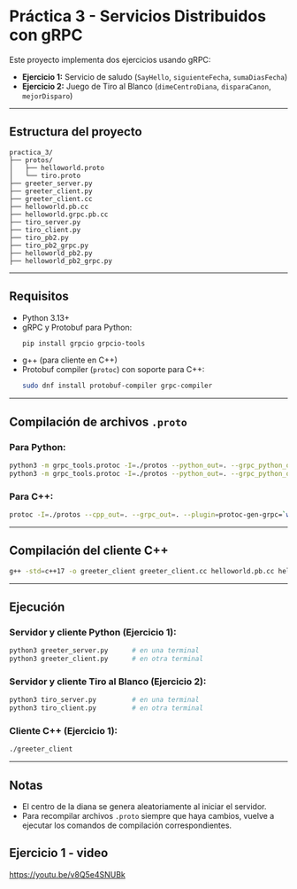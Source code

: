 # Práctica 3 - Servicios Distribuidos con gRPC

Este proyecto implementa dos ejercicios usando gRPC:
- **Ejercicio 1:** Servicio de saludo (`SayHello`, `siguienteFecha`, `sumaDiasFecha`)
- **Ejercicio 2:** Juego de Tiro al Blanco (`dimeCentroDiana`, `disparaCanon`, `mejorDisparo`)

---

## Estructura del proyecto

```
practica_3/
├── protos/
│   ├── helloworld.proto
│   └── tiro.proto
├── greeter_server.py
├── greeter_client.py
├── greeter_client.cc
├── helloworld.pb.cc
├── helloworld.grpc.pb.cc
├── tiro_server.py
├── tiro_client.py
├── tiro_pb2.py
├── tiro_pb2_grpc.py
├── helloworld_pb2.py
├── helloworld_pb2_grpc.py
```

---

## Requisitos

- Python 3.13+
- gRPC y Protobuf para Python:
  ```bash
  pip install grpcio grpcio-tools
  ```
- g++ (para cliente en C++)
- Protobuf compiler (`protoc`) con soporte para C++:
  ```bash
  sudo dnf install protobuf-compiler grpc-compiler
  ```

---

## Compilación de archivos `.proto`

### Para Python:

```bash
python3 -m grpc_tools.protoc -I=./protos --python_out=. --grpc_python_out=. ./protos/helloworld.proto
python3 -m grpc_tools.protoc -I=./protos --python_out=. --grpc_python_out=. ./protos/tiro.proto
```

### Para C++:

```bash
protoc -I=./protos --cpp_out=. --grpc_out=. --plugin=protoc-gen-grpc=`which grpc_cpp_plugin` ./protos/helloworld.proto
```

---

## Compilación del cliente C++

```bash
g++ -std=c++17 -o greeter_client greeter_client.cc helloworld.pb.cc helloworld.grpc.pb.cc `pkg-config --cflags --libs protobuf grpc++`
```

---

## Ejecución

### Servidor y cliente Python (Ejercicio 1):

```bash
python3 greeter_server.py      # en una terminal
python3 greeter_client.py      # en otra terminal
```

### Servidor y cliente Tiro al Blanco (Ejercicio 2):

```bash
python3 tiro_server.py         # en una terminal
python3 tiro_client.py         # en otra terminal
```

### Cliente C++ (Ejercicio 1):

```bash
./greeter_client
```

---

## Notas

- El centro de la diana se genera aleatoriamente al iniciar el servidor.
- Para recompilar archivos `.proto` siempre que haya cambios, vuelve a ejecutar los comandos de compilación correspondientes.


## Ejercicio 1 -  video

https://youtu.be/v8Q5e4SNUBk